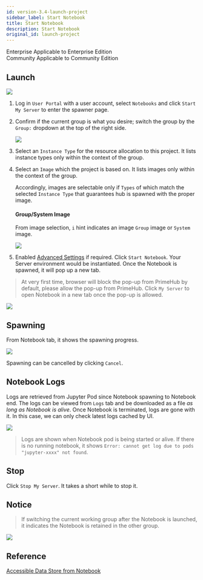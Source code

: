 ```yaml
---
id: version-3.4-launch-project
sidebar_label: Start Notebook
title: Start Notebook
description: Start Notebook
original_id: launch-project
---
```


<div class="label-sect">
  <div class="ee-only tooltip">Enterprise
    <span class="tooltiptext">Applicable to Enterprise Edition</span>
  </div>
  <div class="ce-only tooltip">Community
    <span class="tooltiptext">Applicable to Community Edition</span>
  </div>
</div>


## Launch

![](assets/spawner_v33.png)

1. Log in `User Portal` with a user account, select `Notebooks` and click `Start My Server` to enter the spawner page.

2. Confirm if the current group is what you desire; switch the group by the `Group:` dropdown at the top of the right side.

    ![](assets/group_context.png)

3. Select an `Instance Type` for the resource allocation to this project. It lists instance types only within the context of the group.

4. Select an `Image` which the project is based on. It lists images only within the context of the group.

   Accordingly, images are selectable only if `Types` of which match the selected `Instance Type` that guarantees hub is spawned with the proper image.

   #### Group/System Image

    From image selection, `i` hint indicates an image `Group` image or `System` image.

    ![](assets/group-image-hint.png)

5. Enabled [Advanced Settings](../user-advanced-setting) if required. Click `Start Notebook`. Your Server environment would be instantiated. Once the Notebook is spawned, it will pop up a new tab.
   
>At very first time, browser will block the pop-up from PrimeHub by default, please allow the pop-up from PrimeHub. Click `My Server` to open Notebook in a new tab once the pop-up is allowed.

![](assets/v34-jupyter-popup-block.png)

## Spawning

From Notebook tab, it shows the spawning progress.

![](assets/spawner_cancel_v33.png)

Spawning can be cancelled by clicking `Cancel`.

## Notebook Logs

Logs are retrieved from Jupyter Pod since Notebook spawning to Notebook end. The logs can be viewed from `Logs` tab and be downloaded as a file *as long as Notebook is alive*. Once Notebook is terminated, logs are gone with it. In this case, we can only check latest logs cached by UI.

![](assets/spawner_log.png)

>Logs are shown when Notebook pod is being started or alive. If there is no running notebook, it shows `Error: cannot get log due to pods "jupyter-xxxx" not found`.

## Stop

Click `Stop My Server`. It takes a short while to stop it.

## Notice

>If switching the current working group after the Notebook is launched, it indicates the Notebook is retained in the other group.

![](assets/v3-jupyter-other-group.png)

## Reference

[Accessible Data Store from Notebook ](nb-data-store)
